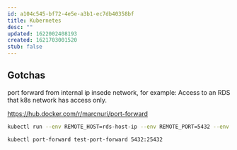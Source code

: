 ```yaml
---
id: a104c545-bf72-4e5e-a3b1-ec7db40358bf
title: Kubernetes
desc: ""
updated: 1622002408193
created: 1621703001520
stub: false
---
```


## Gotchas

port forward from internal ip insede network, for example: Access to an RDS that k8s network has access only.

https://hub.docker.com/r/marcnuri/port-forward

```bash
kubectl run --env REMOTE_HOST=rds-host-ip --env REMOTE_PORT=5432 --env LOCAL_PORT=25432 --port 5432 --image marcnuri/port-forward test-port-forward

kubectl port-forward test-port-forward 5432:25432
```
